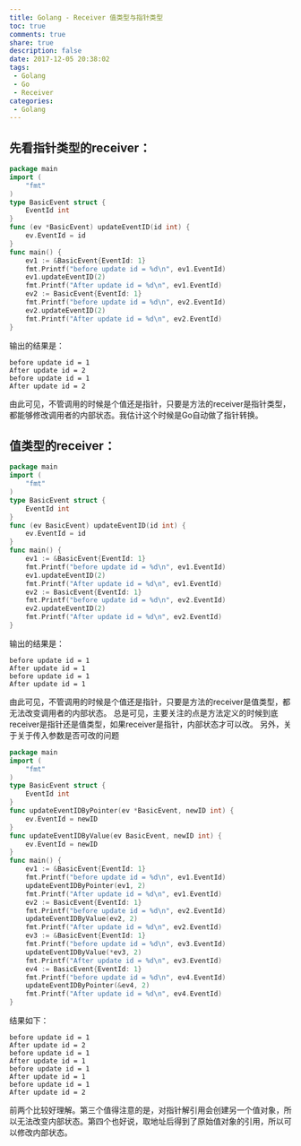 ```yaml
---
title: Golang - Receiver 值类型与指针类型
toc: true
comments: true
share: true
description: false
date: 2017-12-05 20:38:02
tags:
 - Golang
 - Go
 - Receiver
categories:
 - Golang
---
```


## 先看指针类型的receiver：

```go
package main
import (
    "fmt"
)
type BasicEvent struct {
    EventId int
}
func (ev *BasicEvent) updateEventID(id int) {
    ev.EventId = id
}
func main() {
    ev1 := &BasicEvent{EventId: 1}
    fmt.Printf("before update id = %d\n", ev1.EventId)
    ev1.updateEventID(2)
    fmt.Printf("After update id = %d\n", ev1.EventId)
    ev2 := BasicEvent{EventId: 1}
    fmt.Printf("before update id = %d\n", ev2.EventId)
    ev2.updateEventID(2)
    fmt.Printf("After update id = %d\n", ev2.EventId)
}
```

输出的结果是：
```
before update id = 1
After update id = 2
before update id = 1
After update id = 2
```
由此可见，不管调用的时候是个值还是指针，只要是方法的receiver是指针类型，都能够修改调用者的内部状态。我估计这个时候是Go自动做了指针转换。

## 值类型的receiver：

```go
package main
import (
    "fmt"
)
type BasicEvent struct {
    EventId int
}
func (ev BasicEvent) updateEventID(id int) {
    ev.EventId = id
}
func main() {
    ev1 := &BasicEvent{EventId: 1}
    fmt.Printf("before update id = %d\n", ev1.EventId)
    ev1.updateEventID(2)
    fmt.Printf("After update id = %d\n", ev1.EventId)
    ev2 := BasicEvent{EventId: 1}
    fmt.Printf("before update id = %d\n", ev2.EventId)
    ev2.updateEventID(2)
    fmt.Printf("After update id = %d\n", ev2.EventId)
}
```

输出的结果是：
```
before update id = 1
After update id = 1
before update id = 1
After update id = 1
```
由此可见，不管调用的时候是个值还是指针，只要是方法的receiver是值类型，都无法改变调用者的内部状态。
总是可见，主要关注的点是方法定义的时候到底receiver是指针还是值类型，如果receiver是指针，内部状态才可以改。
另外，关于关于传入参数是否可改的问题

```go
package main
import (
    "fmt"
)
type BasicEvent struct {
    EventId int
}
func updateEventIDByPointer(ev *BasicEvent, newID int) {
    ev.EventId = newID
}
func updateEventIDByValue(ev BasicEvent, newID int) {
    ev.EventId = newID
}
func main() {
    ev1 := &BasicEvent{EventId: 1}
    fmt.Printf("before update id = %d\n", ev1.EventId)
    updateEventIDByPointer(ev1, 2)
    fmt.Printf("After update id = %d\n", ev1.EventId)
    ev2 := BasicEvent{EventId: 1}
    fmt.Printf("before update id = %d\n", ev2.EventId)
    updateEventIDByValue(ev2, 2)
    fmt.Printf("After update id = %d\n", ev2.EventId)
    ev3 := &BasicEvent{EventId: 1}
    fmt.Printf("before update id = %d\n", ev3.EventId)
    updateEventIDByValue(*ev3, 2)
    fmt.Printf("After update id = %d\n", ev3.EventId)
    ev4 := BasicEvent{EventId: 1}
    fmt.Printf("before update id = %d\n", ev4.EventId)
    updateEventIDByPointer(&ev4, 2)
    fmt.Printf("After update id = %d\n", ev4.EventId)
}
```

结果如下：
```
before update id = 1
After update id = 2
before update id = 1
After update id = 1
before update id = 1
After update id = 1
before update id = 1
After update id = 2
```
前两个比较好理解。第三个值得注意的是，对指针解引用会创建另一个值对象，所以无法改变内部状态。第四个也好说，取地址后得到了原始值对象的引用，所以可以修改内部状态。


